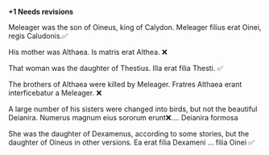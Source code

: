 **+1 Needs revisions**

Meleager was the son of Oineus, king of Calydon.
Meleager filius erat Oinei, regis Caludonis.✅

His mother was Althaea.
Is matris erat Althea. ❌

That woman was the daughter of Thestius.
Illa erat filia Thesti. ✅

The brothers of Althaea were killed by Meleager.
Fratres Althaea erant interficebatur a Meleager. ❌

A large number of his sisters were changed into birds, but not the beautiful Deianira.
Numerus magnum eius sororum erunt❌…. Deianira formosa

She was the daughter of Dexamenus, according to some stories, but the daughter of Oineus in other versions.
Ea erat filia Dexameni … filia Oinei ✅


